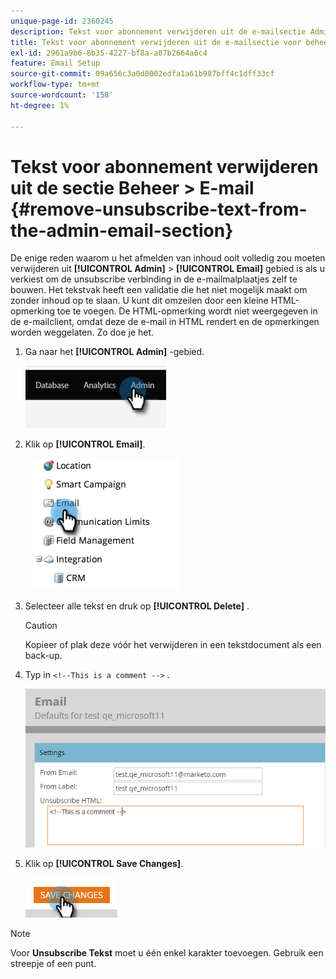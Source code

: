 ```yaml
---
unique-page-id: 2360245
description: Tekst voor abonnement verwijderen uit de e-mailsectie Admin - Marketo Docs - Productdocumentatie
title: Tekst voor abonnement verwijderen uit de e-mailsectie voor beheerders
exl-id: 2961a9b6-8b35-4227-bf8a-a07b2664a6c4
feature: Email Setup
source-git-commit: 09a656c3a0d0002edfa1a61b987bff4c1dff33cf
workflow-type: tm+mt
source-wordcount: '158'
ht-degree: 1%

---
```


# Tekst voor abonnement verwijderen uit de sectie Beheer > E-mail {#remove-unsubscribe-text-from-the-admin-email-section}

De enige reden waarom u het afmelden van inhoud ooit volledig zou moeten verwijderen uit **[!UICONTROL Admin]** > **[!UICONTROL Email]** gebied is als u verkiest om de unsubscribe verbinding in de e-mailmalplaatjes zelf te bouwen. Het tekstvak heeft een validatie die het niet mogelijk maakt om zonder inhoud op te slaan. U kunt dit omzeilen door een kleine HTML-opmerking toe te voegen. De HTML-opmerking wordt niet weergegeven in de e-mailclient, omdat deze de e-mail in HTML rendert en de opmerkingen worden weggelaten. Zo doe je het.

1. Ga naar het **[!UICONTROL Admin]** -gebied.

   ![](assets/remove-unsubscribe-text-from-the-admin-email-section-1.png)

1. Klik op **[!UICONTROL Email]**.

   ![](assets/remove-unsubscribe-text-from-the-admin-email-section-2.png)

1. Selecteer alle tekst en druk op **[!UICONTROL Delete]** .

   >[!CAUTION]
   >
   >Kopieer of plak deze vóór het verwijderen in een tekstdocument als een back-up.

1. Typ in `<!--This is a comment -->` .

   ![](assets/remove-unsubscribe-text-from-the-admin-email-section-3.png)

1. Klik op **[!UICONTROL Save Changes]**.

   ![](assets/remove-unsubscribe-text-from-the-admin-email-section-4.png)

>[!NOTE]
>
>Voor **Unsubscribe Tekst** moet u één enkel karakter toevoegen. Gebruik een streepje of een punt.

